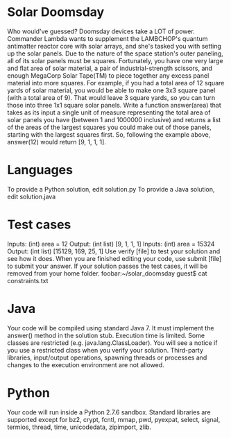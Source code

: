 Solar Doomsday
==============
Who would've guessed? Doomsday devices take a LOT of power. Commander Lambda wants to supplement the LAMBCHOP's quantum antimatter reactor core with solar arrays, and she's tasked you with setting up the solar panels. 
Due to the nature of the space station's outer paneling, all of its solar panels must be squares. Fortunately, you have one very large and flat area of solar material, a pair of industrial-strength scissors, and enough MegaCorp Solar Tape(TM) to piece together any excess panel material into more squares. For example, if you had a total area of 12 square yards of solar material, you would be able to make one 3x3 square panel (with a total area of 9). That would leave 3 square yards, so you can turn those into three 1x1 square solar panels.
Write a function answer(area) that takes as its input a single unit of measure representing the total area of solar panels you have (between 1 and 1000000 inclusive) and returns a list of the areas of the largest squares you could make out of those panels, starting with the largest squares first. So, following the example above, answer(12) would return [9, 1, 1, 1].

Languages
=========

To provide a Python solution, edit solution.py
To provide a Java solution, edit solution.java

Test cases
==========

Inputs:
    (int) area = 12
Output:
    (int list) [9, 1, 1, 1]
Inputs:
    (int) area = 15324
Output:
    (int list) [15129, 169, 25, 1]
Use verify [file] to test your solution and see how it does. When you are finished editing your code, use submit [file] to submit your answer. If your solution passes the test cases, it will be removed from your home folder.
foobar:~/solar_doomsday guest$ cat constraints.txt

Java
====

Your code will be compiled using standard Java 7. It must implement the answer() method in the solution stub.
Execution time is limited. Some classes are restricted (e.g. java.lang.ClassLoader). You will see a notice if you use a restricted class when you verify your solution.
Third-party libraries, input/output operations, spawning threads or processes and changes to the execution environment are not allowed.

Python
======

Your code will run inside a Python 2.7.6 sandbox.
Standard libraries are supported except for bz2, crypt, fcntl, mmap, pwd, pyexpat, select, signal, termios, thread, time, unicodedata, zipimport, zlib.
